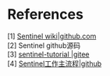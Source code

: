 # References

[1] [Sentinel wiki|github.com](https://github.com/alibaba/Sentinel/wiki/%E4%BB%8B%E7%BB%8D)  
[2] Sentinel github源码  
[3] [sentinel-tutorial |gitee](https://gitee.com/all_4_you/sentinel-tutorial/blob/master/sentinel-principle/sentinel-concept-of-entities/sentinel-concept-of-entities.md)  
[4] [Sentinel工作主流程|github](https://github.com/alibaba/Sentinel/wiki/Sentinel%E5%B7%A5%E4%BD%9C%E4%B8%BB%E6%B5%81%E7%A8%8B)




